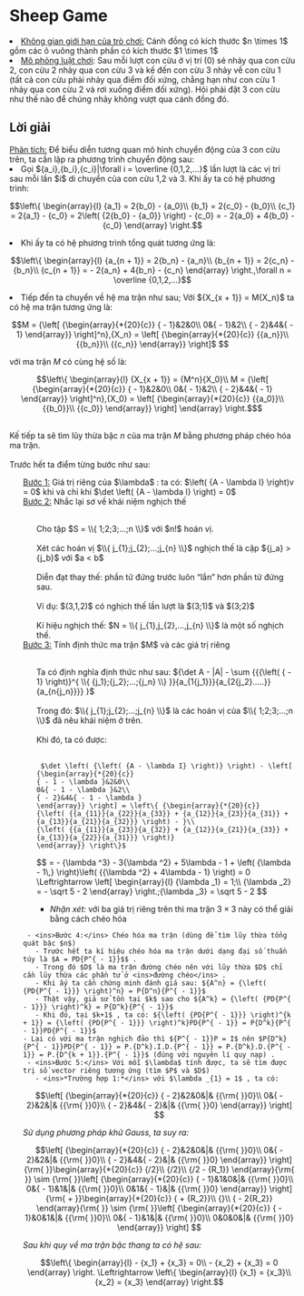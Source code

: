 <h1>Sheep Game</h1>
<li><ins>Không gian giới hạn của trò chơi:</ins> Cánh đồng có kích thước $n \times 1$ gồm các ô vuông thành phần có kích thước $1 \times 1$</li>
<li><ins>Mô phỏng luật chơi</ins>: Sau mỗi lượt con cừu ở vị trí (0) sẻ nhảy qua con cừu 2, con cừu 2 nhảy qua con cừu 3 và kế đến con cừu 3 nhảy về con cừu 1 (tất cả con cừu phải nhảy qua điểm đối xứng, chẳng hạn như con cừu 1 nhảy qua con cừu 2 và rơi xuống điểm đối xứng). Hỏi phải đặt 3 con cừu như thế nào để chúng nhảy không vượt qua cánh đồng đó.</li>
<h2>Lời giải</h2>
<ins>Phân tích:</ins> Để biểu diễn tương quan mô hình chuyển động của 3 con cừu trên, ta cần lập ra phương trình chuyển động sau:
<li>Gọi ${a_i},{b_i},{c_i}|\forall i = \overline {0,1,2,...}$ lần lượt là các vị trí sau mỗi lần $i$ di chuyển của con cừu 1,2 và 3. Khi ấy ta có hệ phương trình:</li>

```math
\left\{ \begin{array}{l}
{a_1} = 2{b_0} - {a_0}\\
{b_1} = 2{c_0} - {b_0}\\
{c_1} = 2{a_1} - {c_0} = 2\left( {2{b_0} - {a_0}} \right) - {c_0} =  - 2{a_0} + 4{b_0} - {c_0}
\end{array} \right.
```
<li>Khi ấy ta có hệ phương trình tổng quát tương ứng là: </li>

```math
\left\{ \begin{array}{l}
{a_{n + 1}} = 2{b_n} - {a_n}\\
{b_{n + 1}} = 2{c_n} - {b_n}\\
{c_{n + 1}} =  - 2{a_n} + 4{b_n} - {c_n}
\end{array} \right.,\forall n = \overline {0,1,2,...}
```
<li>Tiếp đến ta chuyển về hệ ma trận như sau; Với ${X_{x + 1}} = M{X_n}$ ta có hệ ma trận tương ứng là: </li>

```math
M = {\left[ {\begin{array}{*{20}{c}}
{ - 1}&2&0\\
0&{ - 1}&2\\
{ - 2}&4&{ - 1}
\end{array}} \right]^n},{X_n} = \left[ {\begin{array}{*{20}{c}}
{{a_n}}\\
{{b_n}}\\
{{c_n}}
\end{array}} \right]$ 
```
với ma trận $M$ có cùng hệ số là: 
```math
\left\{ \begin{array}{l}
{X_{x + 1}} = {M^n}{X_0}\\
M = {\left[ {\begin{array}{*{20}{c}}
{ - 1}&2&0\\
0&{ - 1}&2\\
{ - 2}&4&{ - 1}
\end{array}} \right]^n},{X_0} = \left[ {\begin{array}{*{20}{c}}
{{a_0}}\\
{{b_0}}\\
{{c_0}}
\end{array}} \right]
\end{array} \right.$
```
<br>Kế tiếp ta sẽ tìm lũy thừa bậc $n$ của ma trận $M$ bằng phương pháp chéo hóa ma trận.</br>
<br>Trước hết ta điểm từng bước như sau:</br>
<ul style="list-style-type: none;">
   <li><ins>Bước 1:</ins> Giá trị riêng của $\lambda$ : ta có: $\left( {A - \lambda I} \right)v = 0$ khi và chỉ khi $\det \left( {A - \lambda I} \right) = 0$ </li>
   <li><ins>Bước 2:</ins> Nhắc lại sơ về khái niệm nghịch thế</li>
   <ul style="list-style-type: none;">
     <br>Cho tập  $S = \\{ 1;2;3;...;n \\}$ với $n!$ hoán vị.</br>
     <br>Xét các hoán vị $\\{ j_{1};j_{2};...;j_{n} \\}$ nghịch thế là cặp ${j_a} > {j_b}$ với $a < b$ </br>
     <br>Diễn đạt thay thế: phần tử đứng trước luôn “lắn” hơn phần tử đứng sau.</br>
     <br>Ví dụ: $(3,1,2)$ có nghịch thế lần lượt là $(3;1)$ và $(3;2)$ </br> 
     <br>Kí hiệu nghịch thế: $N = \\{ j_{1},j_{2},...,j_{n} \\}$ là một số nghịch thế.</br>
   </ul> 
   <li><ins>Bước 3:</ins> Tính định thức ma trận $M$ và các giá trị riêng</li>
   <ul style="list-style-type: none;">
     <br>Ta có định nghĩa định thức như sau: ${\det A - |A| - \sum {{{\left( { - 1} \right)}^{ \\{ {j_1};{j_2};...;{j_n} \\} }}{a_{1{j_1}}}{a_{2{j_2}.....}}{a_{n{j_n}}}} }$</br>
     <br>Trong đó: $\\{ j_{1};j_{2};...;j_{n} \\}$ là các hoán vị của $\\{ 1;2;3;...;n \\}$ đã nêu khái niệm ở trên.</br>
     <br>Khi đó, ta có được:</br>
     <br>
     <code> 
 $\det \left( {\left( {A - \lambda I} \right)} \right) - \left[ {\begin{array}{*{20}{c}}
{ - 1 - \lambda }&2&0\\
0&{ - 1 - \lambda }&2\\
{ - 2}&4&{ - 1 - \lambda }
\end{array}} \right] = \left\{ {\begin{array}{*{20}{c}}
{\left( {{a_{11}}{a_{22}}{a_{33}} + {a_{12}}{a_{23}}{a_{31}} + {a_{13}}{a_{21}}{a_{32}}} \right) - }\\
{\left( {{a_{11}}{a_{23}}{a_{32}} + {a_{12}}{a_{21}}{a_{33}} + {a_{13}}{a_{22}}{a_{31}}} \right)}
\end{array}} \right\}$
     </code>
     </br>
     <li>
     </li>      
$$
 =  - {\lambda ^3} - 3{\lambda ^2} + 5\lambda  - 1 + \left( {\lambda  - 1\,} \right)\left( {{\lambda ^2} + 4\lambda  - 1} \right) = 0 \Leftrightarrow \left[ \begin{array}{l}
{\lambda _1} = 1;\\
{\lambda _2} =  - \sqrt 5  - 2
\end{array} \right.;{\lambda _3} = \sqrt 5  - 2
$$
     </li>

   - *Nhận xét:* với ba giá trị riêng trên thì ma trận $3 \times 3$ này có thể giải bằng cách chéo hóa
   </ul>
    
     - <ins>Bước 4:</ins> Chéo hóa ma trận (dùng để tìm lũy thừa tổng quát bậc $n$)
       - Trước hết ta kí hiệu chéo hóa ma trận dưới dạng đại số thuần túy là $A = PD{P^{ - 1}}$$ .
       - Trong đó $D$ là ma trận đường chéo nên với lũy thừa $D$ chỉ cần lũy thừa các phần tử ở <ins>đường chéo</ins> .
       - Khi ấy ta cần chứng minh đánh giá sau: ${A^n} = {\left( {PD{P^{ - 1}}} \right)^n} = P{D^n}{P^{ - 1}}$
       - Thật vậy, giả sử tồn tại $k$ sao cho ${A^k} = {\left( {PD{P^{ - 1}}} \right)^k} = P{D^k}{P^{ - 1}}$
       - Khi đó, tại $k+1$ , ta có: ${\left( {PD{P^{ - 1}}} \right)^{k + 1}} = {\left( {PD{P^{ - 1}}} \right)^k}PD{P^{ - 1}} = P{D^k}{P^{ - 1}}PD{P^{ - 1}}$
    - Lại có với ma trận nghịch đảo thì ${P^{ - 1}}P = I$ nên $P{D^k}{P^{ - 1}}PD{P^{ - 1}} = P.{D^k}.I.D.{P^{ - 1}} = P.{D^k}.D.{P^{ - 1}} = P.{D^{k + 1}}.{P^{ - 1}}$ (đúng với nguyên lí quy nạp) .
     - <ins>Bước 5:</ins> Với mỗi $\lambda$ tính được, ta sẽ tìm được trị số vector riêng tương ứng (tìm $P$ và $D$)
       - <ins>*Trường hợp 1:*</ins> với $\lambda _{1} = 1$ , ta có:
```math
\left[ {\begin{array}{*{20}{c}}
{ - 2}&2&0&|& {{\rm{     }}0}\\
0&{ - 2}&2&|& {{\rm{    }}0}\\
{ - 2}&4&{ - 2}&|& {{\rm{    }}0}
\end{array}} \right]  
```
*Sử dụng phương pháp khử Gauss, ta suy ra:*
```math
\left[ {\begin{array}{*{20}{c}}
{ - 2}&2&0&|& {{\rm{     }}0}\\
0&{ - 2}&2&|& {{\rm{    }}0}\\
{ - 2}&4&{ - 2}&|& {{\rm{    }}0}
\end{array}} \right]{\rm{  }}\begin{array}{*{20}{c}}
{/2}\\
{/2}\\
{/2 - {R_1}}
\end{array}{\rm{  }} \sim {\rm{  }}\left[ {\begin{array}{*{20}{c}}
{ - 1}&1&0&|& {{\rm{    }}0}\\
0&{ - 1}&1&|& {{\rm{    }}0}\\
0&1&{ - 1}&|& {{\rm{    }}0}
\end{array}} \right]{\rm{     +   }}\begin{array}{*{20}{c}}
{ + {R_2}}\\
{}\\
{ - 2{R_2}}
\end{array}{\rm{  }} \sim {\rm{  }}\left[ {\begin{array}{*{20}{c}}
{ - 1}&0&1&|& {{\rm{    }}0}\\
0&{ - 1}&1&|& {{\rm{    }}0}\\
0&0&0&|& {{\rm{    }}0}
\end{array}} \right]     
```
*Sau khi quy về ma trận bậc thang ta có hệ sau:*
```math
\left\{ \begin{array}{l}
 - {x_1} + {x_3} = 0\\
 - {x_2} + {x_3} = 0
\end{array} \right. \Leftrightarrow \left\{ \begin{array}{l}
{x_1} = {x_3}\\
{x_2} = {x_3}
\end{array} \right.
```
</l>
   
